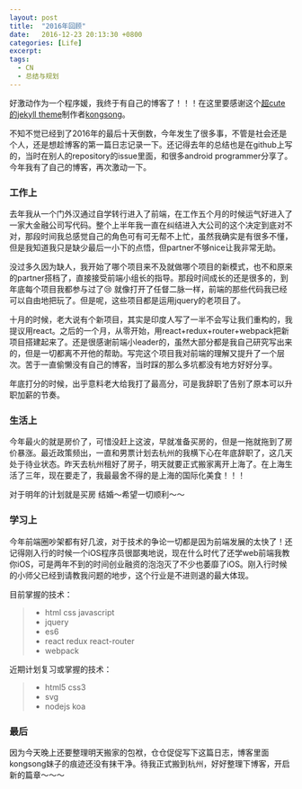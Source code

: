 ```yaml
---
layout: post
title:  "2016年回顾"
date:   2016-12-23 20:13:30 +0800
categories: [Life]
excerpt:
tags:
  - CN
  - 总结与规划
---
```


好激动作为一个程序媛，我终于有自己的博客了！！！在这里要感谢这个[超cute的jekyll theme](https://github.com/songkong/Blog)制作者[kongsong](https://github.com/songkong)。

不知不觉已经到了2016年的最后十天倒数，今年发生了很多事，不管是社会还是个人，还是想趁博客的第一篇日志记录一下。还记得去年的总结也是在github上写的，当时在别人的repository的issue里面，和很多android programmer分享了。今年我有了自己的博客，再次激动一下。

### 工作上
去年我从一个门外汉通过自学转行进入了前端，在工作五个月的时候运气好进入了一家大金融公司写代码。整个上半年我一直在纠结进入大公司的这个决定到底对不对，那段时间我总感觉自己的角色可有可无帮不上忙，虽然我确实是有很多不懂，但是我知道我只是缺少最后一小下的点悟，但partner不够nice让我非常无助。

没过多久因为缺人，我开始了哪个项目来不及就做哪个项目的新模式，也不和原来的partner搭档了，直接接受前端小组长的指导。那段时间成长的还是很多的，到年底每个项目我都参与过了😢 就像打开了任督二脉一样，前端的那些代码我已经可以自由地把玩了。但是呢，这些项目都是运用jquery的老项目了。

十月的时候，老大说有个新项目，其实是印度人写了一半不会写让我们重构的，我提议用react。之后的一个月，从零开始，用react+redux+router+webpack把新项目搭建起来了。还是很感谢前端小leader的，虽然大部分都是我自己研究写出来的，但是一切都离不开他的帮助。写完这个项目我对前端的理解又提升了一个层次。苦于一直偷懒没有自己的博客，当时踩的那么多坑都没有地方好好分享。

年底打分的时候，出乎意料老大给我打了最高分，可是我辞职了告别了原本可以升职加薪的节奏。

### 生活上
今年最火的就是房价了，可惜没赶上这波，早就准备买房的，但是一拖就拖到了房价暴涨。最近政策频出，一直和男票计划去杭州的我横下心在年底辞职了，这几天处于待业状态。昨天去杭州租好了房子，明天就要正式搬家离开上海了。在上海生活了三年，现在要走了，我最最舍不得的是上海的国际化美食！！！

对于明年的计划就是买房 结婚～希望一切顺利～～

### 学习上
今年前端圈吵架都有好几波，对于技术的争论一切都是因为前端发展的太快了！还记得刚入行的时候一个iOS程序员很鄙夷地说，现在什么时代了还学web前端我教你iOS，可是两年不到的时间创业融资的泡泡灭了不少也萎靡了iOS。刚入行时候的小师父已经到请教我问题的地步，这个行业是不进则退的最大体现。

目前掌握的技术：

>* html css javascript
>* jquery
>* es6
>* react redux react-router
>* webpack

近期计划复习或掌握的技术：

>* html5 css3
>* svg
>* nodejs koa

### 最后
因为今天晚上还要整理明天搬家的包袱，仓仓促促写下这篇日志，博客里面kongsong妹子的痕迹还没有抹干净。待我正式搬到杭州，好好整理下博客，开启新的篇章～～～
